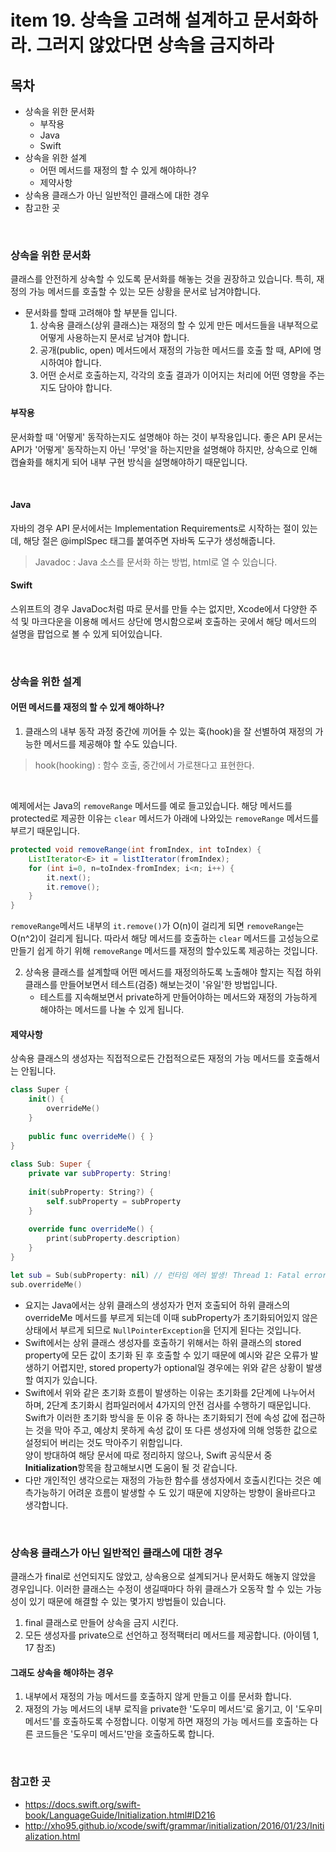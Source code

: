 # item 19. 상속을 고려해 설계하고 문서화하라. 그러지 않았다면 상속을 금지하라

## 목차
- 상속을 위한 문서화
    - 부작용
    - Java
    - Swift
- 상속을 위한 설계
    - 어떤 메서드를 재정의 할 수 있게 해야하나?
    - 제약사항
- 상속용 클래스가 아닌 일반적인 클래스에 대한 경우
- 참고한 곳

<br>

### 상속을 위한 문서화
클래스를 안전하게 상속할 수 있도록 문서화를 해놓는 것을 권장하고 있습니다. 특히, 재정의 가능 메서드를 호출할 수 있는 모든 상황을 문서로 남겨야합니다.
- 문서화를 할때 고려해야 할 부분들 입니다.
    1. 상속용 클래스(상위 클래스)는 재정의 할 수 있게 만든 메서드들을 내부적으로 어떻게 사용하는지 문서로 남겨야 합니다.
    2. 공개(public, open) 메서드에서 재정의 가능한 메서드를 호출 할 때, API에 명시하여야 합니다.
    3. 어떤 순서로 호출하는지, 각각의 호출 결과가 이어지는 처리에 어떤 영향을 주는지도 담아야 합니다.
    
#### 부작용
문서화할 때 '어떻게' 동작하는지도 설명해야 하는 것이 부작용입니다. 좋은 API 문서는 API가 '어떻게' 동작하는지 아닌 '무엇'을 하는지만을 설명해야 하지만, 상속으로 인해 캡슐화를 해치게 되어 내부 구현 방식을 설명해야하기 때문입니다.

<br>

#### Java
자바의 경우 API 문서에서는 Implementation Requirements로 시작하는 절이 있는데, 해당 절은 @implSpec 태그를 붙여주면 자바독 도구가 생성해줍니다.
> Javadoc : Java 소스를 문서화 하는 방법, html로 열 수 있습니다.

#### Swift
스위프트의 경우 JavaDoc처럼 따로 문서를 만들 수는 없지만, Xcode에서 다양한 주석 및 마크다운을 이용해 메서드 상단에 명시함으로써 호출하는 곳에서 해당 메서드의 설명을 팝업으로 볼 수 있게 되어있습니다.

<br>

### 상속을 위한 설계
#### 어떤 메서드를 재정의 할 수 있게 해야하나?
1. 클래스의 내부 동작 과정 중간에 끼어들 수 있는 훅(hook)을 잘 선별하여 재정의 가능한 메서드를 제공해야 할 수도 있습니다.
> hook(hooking) : 함수 호출, 중간에서 가로챈다고 표현한다.

<br>

예제에서는 Java의 `removeRange` 메서드를 예로 들고있습니다.
해당 메서드를 protected로 제공한 이유는 `clear` 메서드가 아래에 나와있는 `removeRange` 메서드를 부르기 때문입니다.
        
```Java
protected void removeRange(int fromIndex, int toIndex) {
    ListIterator<E> it = listIterator(fromIndex);
    for (int i=0, n=toIndex-fromIndex; i<n; i++) {
        it.next();
        it.remove();
    }
}
```
`removeRange`메서드 내부의 `it.remove()`가 O(n)이 걸리게 되면 `removeRange`는 O(n^2)이 걸리게 됩니다.
따라서 해당 메서드를 호출하는 `clear` 메서드를 고성능으로 만들기 쉽게 하기 위해 `removeRange` 메서드를 재정의 할수있도록 제공하는 것입니다. 
       
2. 상속용 클래스를 설계할때 어떤 메서드를 재정의하도록 노출해야 할지는 직접 하위 클래스를 만들어보면서 테스트(검증) 해보는것이 '유일'한 방법입니다.
    - 테스트를 지속해보면서 private하게 만들어야하는 메서드와 재정의 가능하게 해야하는 메서드를 나눌 수 있게 됩니다.

#### 제약사항
상속용 클래스의 생성자는 직접적으로든 간접적으로든 재정의 가능 메서드를 호출해서는 안됩니다.

```Swift
class Super {
    init() {
        overrideMe()
    }
            
    public func overrideMe() { }
}
        
class Sub: Super {
    private var subProperty: String!
            
    init(subProperty: String?) {
        self.subProperty = subProperty
    }
            
    override func overrideMe() {
        print(subProperty.description)
    }
}

let sub = Sub(subProperty: nil) // 런타임 에러 발생! Thread 1: Fatal error: Unexpectedly found nil while implicitly unwrapping an Optional value
sub.overrideMe()
```

- 요지는 Java에서는 상위 클래스의 생성자가 먼저 호출되어 하위 클래스의 overrideMe 메서드를 부르게 되는데 이때 subProperty가 초기화되어있지 않은 상태에서 부르게 되므로 `NullPointerException`을 던지게 된다는 것입니다.
- Swift에서는 상위 클래스 생성자를 호출하기 위해서는 하위 클래스의 stored property에 모든 값이 초기화 된 후 호출할 수 있기 때문에 예시와 같은 오류가 발생하기 어렵지만, stored property가 optional일 경우에는 위와 같은 상황이 발생할 여지가 있습니다.
- Swift에서 위와 같은 초기화 흐름이 발생하는 이유는 초기화를 2단계에 나누어서 하며, 2단계 초기화시 컴파일러에서 4가지의 안전 검사를 수행하기 때문입니다. <br> Swift가 이러한 초기화 방식을 둔 이유 중 하나는 초기화되기 전에 속성 값에 접근하는 것을 막아 주고, 예상치 못하게 속성 값이 또 다른 생성자에 의해 엉뚱한 값으로 설정되어 버리는 것도 막아주기 위함입니다. <br>
양이 방대하여 해당 문서에 따로 정리하지 않으나, Swift 공식문서 중 **Initialization**항목을 참고해보시면 도움이 될 것 같습니다.
- 다만 개인적인 생각으로는 재정의 가능한 함수를 생성자에서 호출시킨다는 것은 예측가능하기 어려운 흐름이 발생할 수 도 있기 때문에 지양하는 방향이 올바르다고 생각합니다.

<br>

### 상속용 클래스가 아닌 일반적인 클래스에 대한 경우
클래스가 final로 선언되지도 않았고, 상속용으로 설계되거나 문서화도 해놓지 않았을 경우입니다.
이러한 클래스는 수정이 생길때마다 하위 클래스가 오동작 할 수 있는 가능성이 있기 때문에 해결할 수 있는 몇가지 방법들이 있습니다.

1. final 클래스로 만들어 상속을 금지 시킨다.
2. 모든 생성자를 private으로 선언하고 정적팩터리 메서드를 제공합니다. (아이템 1, 17 참조)

#### 그래도 상속을 해야하는 경우
1. 내부에서 재정의 가능 메서드를 호출하지 않게 만들고 이를 문서화 합니다.
2. 재정의 가능 메서드의 내부 로직을 private한 '도우미 메서드'로 옮기고, 이 '도우미 메서드'를 호출하도록 수정합니다.
이렇게 하면 재정의 가능 메서드를 호출하는 다른 코드들은 '도우미 메서드'만을 호출하도록 합니다.

<br>

### 참고한 곳
- https://docs.swift.org/swift-book/LanguageGuide/Initialization.html#ID216
- http://xho95.github.io/xcode/swift/grammar/initialization/2016/01/23/Initialization.html
